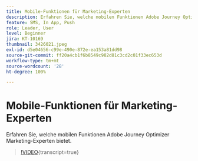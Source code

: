 ```yaml
---
title: Mobile-Funktionen für Marketing-Experten
description: Erfahren Sie, welche mobilen Funktionen Adobe Journey Optimizer Marketing-Experten bietet.
feature: SMS, In App, Push
role: Leader, User
level: Beginner
jira: KT-10169
thumbnail: 3426021.jpeg
exl-id: d5e04656-c99e-490e-872e-ea153a81dd98
source-git-commit: ff20a4cb1f6b8549c982d81c3cd2c01f33ec653d
workflow-type: tm+mt
source-wordcount: '28'
ht-degree: 100%

---
```


# Mobile-Funktionen für Marketing-Experten

Erfahren Sie, welche mobilen Funktionen Adobe Journey Optimizer Marketing-Experten bietet.

>[!VIDEO](https://video.tv.adobe.com/v/3426021?quality=12&learn=on){transcript=true}
